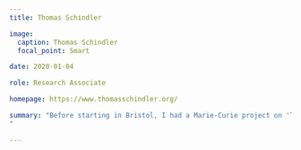 ```yaml
---
title: Thomas Schindler

image:
  caption: Thomas Schindler
  focal_point: Smart

date: 2020-01-04

role: Research Associate

homepage: https://www.thomasschindler.org/

summary: "Before starting in Bristol, I had a Marie-Curie project on 'The logical function of property talk'. I was also a main researcher on the DFG funded project 'Reference patterns of paradox'.
"

---
```

